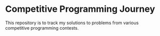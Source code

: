 # Competitive Programming Journey
This repository is to track my solutions to problems from various competitive programming contests. 
